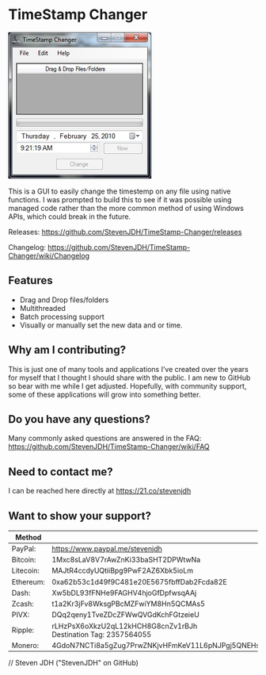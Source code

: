 # TimeStamp Changer

![Program Screenshot](https://github.com/StevenJDH/TimeStamp-Changer/raw/master/timestampchangerss.jpg "Screenshot")

This is a GUI to easily change the timestemp on any file using native functions. I was prompted to build this to see if it was possible using managed code rather than the more common method of using Windows APIs, which could break in the future.

Releases: https://github.com/StevenJDH/TimeStamp-Changer/releases

Changelog: https://github.com/StevenJDH/TimeStamp-Changer/wiki/Changelog

## Features
* Drag and Drop files/folders
* Multithreaded
* Batch processing support
* Visually or manually set the new data and or time.

## Why am I contributing?
This is just one of many tools and applications I’ve created over the years for myself that I thought I should share with the public. I am new to GitHub so bear with me while I get adjusted. Hopefully, with community support, some of these applications will grow into something better.

## Do you have any questions?
Many commonly asked questions are answered in the FAQ:
https://github.com/StevenJDH/TimeStamp-Changer/wiki/FAQ

## Need to contact me?
I can be reached here directly at https://21.co/stevenjdh

## Want to show your support?
Method | Address
------------ | -------------
PayPal: | https://www.paypal.me/stevenjdh
Bitcoin: | 1Mxc8sLaV8V7rAwZnKi33baSHT2DPWtwNa
Litecoin: | MAJtR4ccdyUQtiiBpg9PwF2AZ6Xbk5ioLm
Ethereum: | 0xa62b53c1d49f9C481e20E5675fbffDab2Fcda82E
Dash: | Xw5bDL93fFNHe9FAGHV4hjoGfDpfwsqAAj
Zcash: | t1a2Kr3jFv8WksgPBcMZFwiYM8Hn5QCMAs5
PIVX:  | DQq2qeny1TveZDcZFWwQVGdKchFGtzeieU
Ripple: | rLHzPsX6oXkzU2qL12kHCH8G8cnZv1rBJh<br />Destination Tag: 2357564055
Monero: | 4GdoN7NCTi8a5gZug7PrwZNKjvHFmKeV11L6pNJPgj5QNEHsN6eeX3DaAQFwZ1ufD4LYCZKArktt113W7QjWvQ7CWDXrwM8yCGgEdhV3Wt


// Steven JDH ("StevenJDH" on GitHub)
